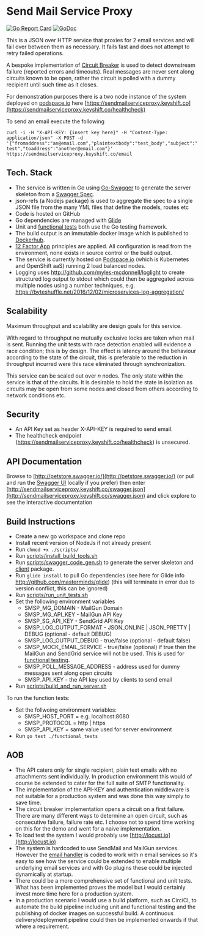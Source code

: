 # Send Mail Service Proxy

[![Go Report Card](https://goreportcard.com/badge/github.com/myles-mcdonnell/sendmailserviceproxy)](https://goreportcard.com/report/github.com/myles-mcdonnell/sendmailserviceproxy)
[![GoDoc](https://godoc.org/github.com/myles-mcdonnell/sendmailserviceproxy?status.svg)](http://godoc.org/github.com/myles-mcdonnell/sendmailserviceproxy)


This is a JSON over HTTP service that proxies for 2 email services and will fail over between them as necessary. It fails fast and does not attempt to retry failed operations.

A bespoke implementation of [Circuit Breaker](https://martinfowler.com/bliki/CircuitBreaker.html) is used to detect downstream failure (reported errors and timeouts).  Real messages are never sent along circuits known to be open, rather the circuit is polled with a dummy recipient until such time as it closes.

For demonstration purposes there is a two node instance of the system deployed on [podspace.io](http://podspace.io) here [https://sendmailserviceproxy.keyshift.co](https://sendmailserviceproxy.keyshift.co/healthcheck)

To send an email execute the following

`curl -i -H "X-API-KEY: {insert key here}" -H "Content-Type: application/json" -X POST -d '{"fromaddress":"an@email.com","plaintextbody":"test_body","subject":"test","toaddress":"another@email.com"}' https://sendmailserviceproxy.keyshift.co/email`


## Tech. Stack

* The service is written in Go using [Go-Swagger](https://github.com/go-swagger/go-swagger) to generate the server skeleton from a [Swagger Spec](spec).
* json-refs (a Nodejs package) is used to aggregate the spec to a single JSON file from the many YML files that define the models, routes etc
* Code is hosted on GitHub
* Go dependencies are managed with [Glide](http://github.com/masterminds/glide)
* Unit and [functional tests](functionaltests) both use the Go testing framework.
* The build output is an immutable docker image which is published to [Dockerhub](https://hub.docker.com/r/mylesmcdonnell/sendmailserviceproxy/).
* [12 Factor App](https://12factor.net/) principles are applied.  All configuration is read from the environment, none exists in source control or the build output.
* The service is currently hosted on [Podspace.io](https://www.podspace.io/) (which is Kubernetes and OpenShift aaS) running 2 load balanced nodes.
* Logging uses http://github.com/myles-mcdonnell/loglight to create structured log output to stdout which could then be aggregated across multiple nodes using a number techniques, e.g. https://byteshuffle.net/2016/12/02/microservices-log-aggregation/

## Scalability

Maximum throughput and scalability are design goals for this service.

With regard to throughput no mutually exclusive locks are taken when mail is sent.  Running the unit tests with race detection enabled will evidence a race condition; this is by design.  The effect is latency around the behaviour according to the state of the circuit, this is preferable to the reduction in throughput incurred were this race eliminated through synchronization.

This service can be scaled out over *n* nodes.  The only state within the service is that of the circuits.  It is desirable to hold the state in isolation as circuits may be open from some nodes and closed from others according to network conditions etc.

## Security

* An API Key set as header X-API-KEY is required to send email.
* The healthcheck endpoint (https://sendmailserviceproxy.keyshift.co/healthcheck) is unsecured.

## API Documentation

Browse to [http://petstore.swagger.io/](http://petstore.swagger.io/) (or pull and run the [Swagger UI](https://swagger.io/swagger-ui/) locally if you prefer) then enter [http://sendmailserviceproxy.keyshift.co/swagger.json](http://sendmailserviceproxy.keyshift.co/swagger.json) and click explore to see the interactive documentation


## Build Instructions

* Create a new go workspace and clone repo
* Install recent version of NodeJs if not already present
* Run `chmod +x ./scripts/`
* Run [scripts/install_build_tools.sh](install_build_tools.sh)
* Run [scripts/swagger_code_gen.sh](swagger_code_gen.sh) to generate the server skeleton and [client](client) package.
* Run `glide install` to pull Go dependencies (see here for Glide info http://github.com/masterminds/glide) (this will terminate in error due to version conflict, this can be ignored)
* Run [scripts/run_unit_tests.sh](scripts/run_unit_tests.sh)
* Set the following environment variables
    * SMSP_MG_DOMAIN - MailGun Domain
    * SMSP_MG_API_KEY - MailGun API Key
    * SMSP_SG_API_KEY - SendGrid API Key
    * SMSP_LOG_OUTPUT_FORMAT - JSON_ONLINE | JSON_PRETTY | DEBUG (optional - default DEBUG)
    * SMSP_LOG_OUTPUT_DEBUG - true/false (optional - default false)
    * SMSP_MOCK_EMAIL_SERVICE - true/false (optional) if true then the MailGun and SendGrid service will not be used.  This is used for [functional testing](functional_tests).
    * SMSP_POLL_MESSAGE_ADDRESS - address used for dummy messages sent along open circuits
    * SMSP_API_KEY - the API key used by clients to send email
* Run [scripts/build_and_run_server.sh](scripts/build_and_run_server.sh)

To run the function tests:

* Set the follwoing environment variables:
    * SMSP_HOST_PORT = e.g. localhost:8080
    * SMSP_PROTOCOL = http | https
    * SMSP_API_KEY = same value used for server environment
* Run `go test ./functional_tests`


## AOB

* The API caters only for single recipient, plain text emails with no attachments sent individually. In production environment this would of course be extended to cater for the full suite of SMTP functionality.
* The implementation of the API-KEY and authentication middleware is not suitable for a production system and was done this way simply to save time.
* The circuit breaker implementation opens a circuit on a first failure.  There are many different ways to determine an open circuit, such as consecutive failure, failure rate etc.  I choose not to spend time working on this for the demo and went for a naive implementation.
* To load test the system I would probably use [http://locust.io](http://locust.io)
* The system is hardcoded to use SendMail and MailGun services.  However the [email handler](routes/email.go) is coded to work with *n* email services so it's easy to see how the service could be extended to enable multiple underlying email services and with Go plugins these could be injected dynamically at startup.
* There could be a more comprehensive set of functional and unit tests.  What has been implemented proves the model but I would certainly invest more time here for a production system.
* In a production scenario I would use a build platform, such as CirciCI, to automate the build pipeline including unit and functional testing and the publishing of docker images on successful build.  A continuous delivery/deployment pipeline could then be implemented onwards if that where a requirement.


